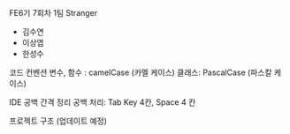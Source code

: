 
FE6기 7회차 1팀 Stranger
- 김수연
- 이상엽
- 한성수

코드 컨벤션 
변수, 함수 : camelCase (카멜 케이스)
클래스: PascalCase  (파스칼 케이스)

IDE 공백 간격 정리
공백 처리: Tab Key 4칸, Space 4 칸

프로젝트 구조
(업데이트 예정)

